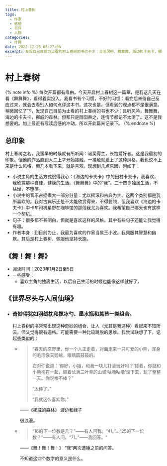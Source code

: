 ```yaml
---
title: 村上春树
tags:
  - 作家
  - 感想
  - 书评
  - 人物
categories:
  - 什锦
date: 2022-12-26 08:27:06
excerpt: 发现自己目前为止看的村上春树的书也不少：且听风吟，舞舞舞，海边的卡夫卡，挪威的森林。但都只是囫囵吞之，连情节都记不太清了。这不是我想要的。加上最近有写读后感的冲动，所以开此篇来记录下。
---
```

# 村上春树
{% note info %}
每次开篇都有缘由，今天开启村上春树这一篇章，是我这几天在看《舞舞舞》，看得着实投入。我看书有个习惯，不好的习惯：看完后未待自己反应过来，就会去看别人如何点评这本书。这次也是。但看到的观点都不是很满意。稍微回忆了下，发现自己目前为止看的村上春树的书也不少：且听风吟，舞舞舞，海边的卡夫卡，挪威的森林。但都只是囫囵吞之，连情节都记不太清了。这不是我想要的。加上最近有写读后感的冲动，所以开此篇来记录下。
{% endnote %}

## 总印象

村上春树之名，我蛮早的时候就有所听闻：诺奖得主，长跑爱好者。这是我最初的印象。但他的作品直到大二上才开始接触。一接触就爱上了这种风格。我也说不上来是什么风格，但几本看下来，就是喜欢。现想到几点原因，列如下：
- 小说主角的生活方式很得我心：《海边的卡夫卡》中的田村卡夫卡，我喜欢，我欣赏那种自律，健康的生活。《舞舞舞》中的“我”。三十四岁独居生活，不枯燥，不堕落。
- 小说中的音乐占据很大一部分分量：尤以摇滚和古典为主。这两个类别都是我所喜欢的。我对古典乐还是不太能欣赏得来，不得要领，但我喜欢《海边的卡夫卡》中卡车司机星野在咖啡馆的那段我尤为喜欢。我希望自己哪天也有这样一个契机。
- 句子：很多都不甚明白，但就是喜欢这样的风格。其中有些句子还能让我觉得有趣。
- 作者本身：到目前为止，我最为喜欢的作家当属王小波。我佩服其智慧和幽默。其后是村上春树，佩服他坚持长跑。

## 《舞！舞！舞》
- 阅读时间：2023年1月2日至5日
- 一些感受：
    - 喜欢主角的独居生活，以后自己生活的时候也能像这样就好了。

## 《世界尽头与人间仙境》
- ### 奇妙得犹如羽绒枕和搅冰勺、墨水瓶和莴苣一类组合。 ###
  
  村上春树的书常常出现这种奇妙的组合，让人（尤其是我这种）看起来不知所云，但又觉得很有逼格。可能需要一种比较跳脱的思维。我尝试联想了下，记起些类似的：
  - >“春天的原野里，你一个人正走着，对面走来一只可爱的小熊，浑身的毛活像天鹅绒，眼睛圆鼓鼓的。
    >
    > 它对你说道：’你好，小姐，和我一块儿打滚玩好吗？’接着，你就和小熊抱在一起，顺着长满三叶草的山坡‘咕噜咕噜’滚下去，玩了整整一天。你说棒不棒？”
    >
    > “太棒了。”
    >
    > “我就这么喜欢你。”
  
    ——《挪威的森林》 渡边和绿子
  
      很浪漫。
  - >“16的下一位数是几？”——有人问我。“41。”...“25的下一位数？”——有人问。“71。”——我回答。"
  
    ——《舞！舞！舞！》 “我”两次遭锤之前的问答。
    
      不知道这四个数字的意义是什么。